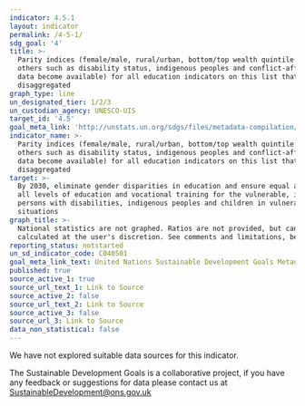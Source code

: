 ```yaml
---
indicator: 4.5.1
layout: indicator
permalink: /4-5-1/
sdg_goal: '4'
title: >-
  Parity indices (female/male, rural/urban, bottom/top wealth quintile and
  others such as disability status, indigenous peoples and conflict-affected, as
  data become available) for all education indicators on this list that can be
  disaggregated
graph_type: line
un_designated_tier: 1/2/3
un_custodian_agency: UNESCO-UIS
target_id: '4.5'
goal_meta_link: 'http://unstats.un.org/sdgs/files/metadata-compilation/Metadata-Goal-4.pdf'
indicator_name: >-
  Parity indices (female/male, rural/urban, bottom/top wealth quintile and
  others such as disability status, indigenous peoples and conflict-affected, as
  data become available) for all education indicators on this list that can be
  disaggregated
target: >-
  By 2030, eliminate gender disparities in education and ensure equal access to
  all levels of education and vocational training for the vulnerable, including
  persons with disabilities, indigenous peoples and children in vulnerable
  situations
graph_title: >-
  National statistics are not graphed. Ratios are not provided, but can be
  calculated at the user's discretion. See comments and limitations, below.
reporting_status: notstarted
un_sd_indicator_code: C040501
goal_meta_link_text: United Nations Sustainable Development Goals Metadata (pdf 210kB)
published: true
source_active_1: true
source_url_text_1: Link to Source
source_active_2: false
source_url_text_2: Link to Source
source_active_3: false
source_url_3: Link to Source
data_non_statistical: false
---
```


We have not explored suitable data sources for this indicator. 

The Sustainable Development Goals is a collaborative project, if you have any feedback or suggestions for data please contact us at <SustainableDevelopment@ons.gov.uk>

